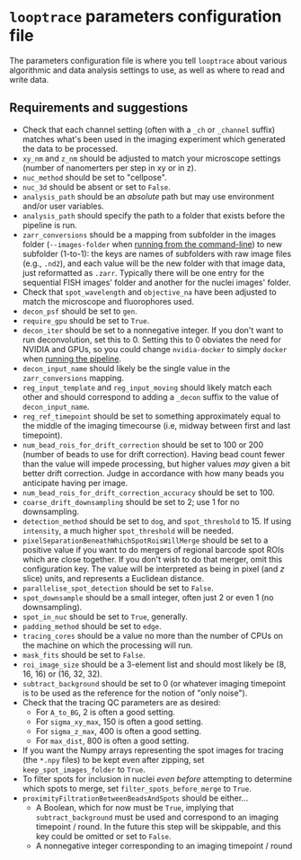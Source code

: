 # `looptrace` parameters configuration file
The parameters configuration file is where you tell `looptrace` about various algorithmic and data analysis settings to use, as well as where to read and write data.

## Requirements and suggestions
* Check that each channel setting (often with a `_ch` or `_channel` suffix) matches what's been used in the imaging experiment which generated the data to be processed.
* `xy_nm` and `z_nm` should be adjusted to match your microscope settings (number of nanomerters per step in xy or in z).
* `nuc_method` should be set to "cellpose".
* `nuc_3d` should be absent or set to `False`.
* `analysis_path` should be an _absolute_ path but may use environment and/or user variables.
* `analysis_path` should specify the path to a folder that exists before the pipeline is run.
* `zarr_conversions` should be a mapping from subfolder in the images folder (`--images-folder` when [running from the command-line](./running-the-pipeline.md#general-workflow)) to new subfolder (1-to-1): the keys are names of subfolders with raw image files (e.g., `.nd2`), and each value will be the new folder with that image data, just reformatted as `.zarr`. 
Typically there will be one entry for the sequential FISH images' folder and another for the nuclei images' folder.
* Check that `spot_wavelength` and `objective_na` have been adjusted to match the microscope and fluorophores used.
* `decon_psf` should be set to `gen`.
* `require_gpu` should be set to `True`.
* `decon_iter` should be set to a nonnegative integer. If you don't want to run deconvolution, set this to 0. Setting this to 0 obviates the need for NVIDIA and GPUs, so you could change `nvidia-docker` to simply `docker` when [running the pipeline](./running-the-pipeline.md#general-workflow).
* `decon_input_name` should likely be the single value in the `zarr_conversions` mapping.
* `reg_input_template` and `reg_input_moving` should likely match each other and should correspond to adding a `_decon` suffix to the value of `decon_input_name`.
* `reg_ref_timepoint` should be set to something approximately equal to the middle of the imaging timecourse (i.e, midway between first and last timepoint).
* `num_bead_rois_for_drift_correction` should be set to 100 or 200 (number of beads to use for drift correction).
Having bead count fewer than the value will impede processing, but higher values _may_ given a bit better drift correction.
Judge in accordance with how many beads you anticipate having per image.
* `num_bead_rois_for_drift_correction_accuracy` should be set to 100.
* `coarse_drift_downsampling` should be set to 2; use 1 for no downsampling.
* `detection_method` should be set to `dog`, and `spot_threshold` to 15. If using `intensity`, a much higher `spot_threshold` will be needed.
* `pixelSeparationBeneathWhichSpotRoisWillMerge` should be set to a positive value if you want to do mergers of regional barcode spot ROIs which are close together. If you don't wish to do that merger, omit this configuration key. The value will be interpreted as being in pixel (and $z$ slice) units, and represents a Euclidean distance.
* `parallelise_spot_detection` should be set to `False`.
* `spot_downsample` should be a small integer, often just 2 or even 1 (no downsampling).
* `spot_in_nuc` should be set to `True`, generally.
* `padding_method` should be set to `edge`.
* `tracing_cores` should be a value no more than the number of CPUs on the machine on which the processing will run.
* `mask_fits` should be set to `False`.
* `roi_image_size` should be a 3-element list and should most likely be (8, 16, 16) or (16, 32, 32).
* `subtract_background` should be set to 0 (or whatever imaging timepoint is to be used as the reference for the notion of "only noise").
* Check that the tracing QC parameters are as desired:
    * For `A_to_BG`, 2 is often a good setting.
    * For `sigma_xy_max`, 150 is often a good setting.
    * For `sigma_z_max`, 400 is often a good setting.
    * For `max_dist`, 800 is often a good setting.
* If you want the Numpy arrays representing the spot images for tracing (the `*.npy` files) to be kept even after zipping, set `keep_spot_images_folder` to `True`.
* To filter spots for inclusion in nuclei _even before_ attempting to determine which spots to merge, set `filter_spots_before_merge` to `True`.
* `proximityFiltrationBetweenBeadsAndSpots` should be either...
    * A Boolean, which for now must be `True`, implying that `subtract_background` must be used and correspond to an imaging timepoint / round. In the future this step will be skippable, and this key could be omitted or set to `False`.
    * A nonnegative integer corresponding to an imaging timepoint / round
